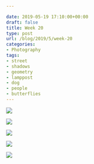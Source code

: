 ```yaml
---

date: 2019-05-19 17:10:00+00:00
draft: false
title: Week 20
type: post
url: /blog/2019/5/week-20
categories:
- Photography
tags:
- street
- shadows
- geometry
- lamppost
- dog
- people
- butterflies
---
```




  
   ![](/images/2019-05-19-20195week-20/IMG_3040-2.jpeg)

  

  
   ![](/images/2019-05-19-20195week-20/IMG_3074-2.jpeg)

  

  
   ![](/images/2019-05-19-20195week-20/IMG_3077-2.jpeg)

  

  
   ![](/images/2019-05-19-20195week-20/IMG_3079-2.jpeg)

  

  
   ![](/images/2019-05-19-20195week-20/IMG_3059-2.jpeg)

  


